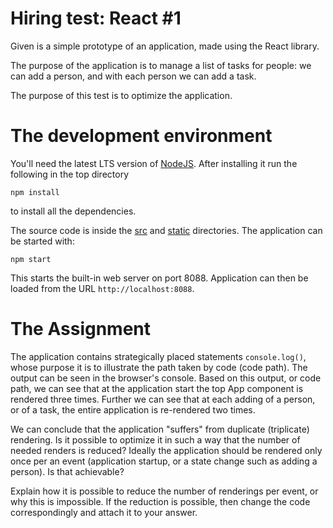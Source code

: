 # Hiring test: React #1
Given is a simple prototype of an application, made using the React library.

The purpose of the application is to manage a list of tasks for people:
we can add a person, and with each person we can add a task.

The purpose of this test is to optimize the application.

# The development environment
You'll need the latest LTS version of [NodeJS](https://nodejs.org/). After
installing it run the following in the top directory
```shell
npm install
```
to install all the dependencies.

The source code is inside the [src](src) and [static](static) directories.
The application can be started with:
```shell
npm start
```
This starts the built-in web server on port 8088. Application can then be
loaded from the URL `http://localhost:8088`.

# The Assignment
The application contains strategically placed statements `console.log()`, whose
purpose it is to illustrate the path taken by code (code path). The output can
be seen in the browser's console. Based on this output, or code path, we can see
that at the application start the top App component is rendered three times. Further
we can see that at each adding of a person, or of a task, the entire application
is re-rendered two times.

We can conclude that the application "suffers" from duplicate (triplicate)
rendering. Is it possible to optimize it in such a way that the number of
needed renders is reduced? Ideally the application should be rendered only
once per an event (application startup, or a state change such as adding a
person). Is that achievable?

Explain how it is possible to reduce the number of renderings per event, or
why this is impossible. If the reduction is possible, then change the code
correspondingly and attach it to your answer.

